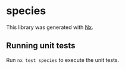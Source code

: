# species

This library was generated with [Nx](https://nx.dev).

## Running unit tests

Run `nx test species` to execute the unit tests.
